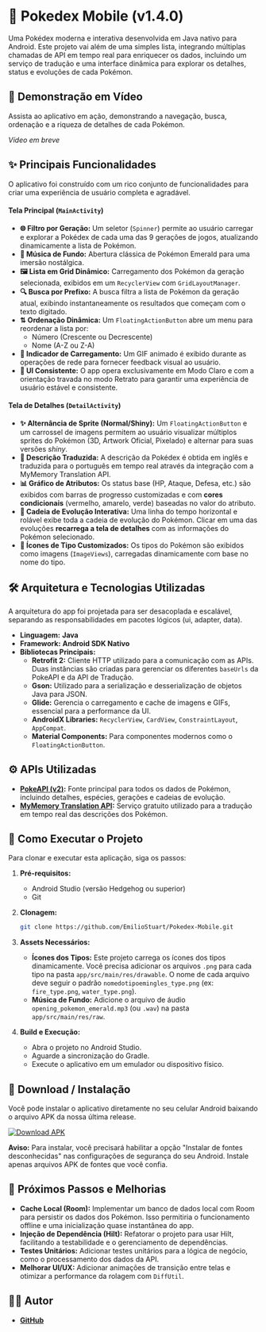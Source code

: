 # 📱 Pokedex Mobile (v1.4.0)

Uma Pokédex moderna e interativa desenvolvida em Java nativo para Android. Este projeto vai além de uma simples lista, integrando múltiplas chamadas de API em tempo real para enriquecer os dados, incluindo um serviço de tradução e uma interface dinâmica para explorar os detalhes, status e evoluções de cada Pokémon.

## 🎥 Demonstração em Vídeo

Assista ao aplicativo em ação, demonstrando a navegação, busca, ordenação e a riqueza de detalhes de cada Pokémon.

*Vídeo em breve*

## ✨ Principais Funcionalidades

O aplicativo foi construído com um rico conjunto de funcionalidades para criar uma experiência de usuário completa e agradável.

#### Tela Principal (`MainActivity`)

* **🌐 Filtro por Geração:** Um seletor (`Spinner`) permite ao usuário carregar e explorar a Pokédex de cada uma das 9 gerações de jogos, atualizando dinamicamente a lista de Pokémon.
* **🎵 Música de Fundo:** Abertura clássica de Pokémon Emerald para uma imersão nostálgica.
* **🖼️ Lista em Grid Dinâmico:** Carregamento dos Pokémon da geração selecionada, exibidos em um `RecyclerView` com `GridLayoutManager`.
* **🔍 Busca por Prefixo:** A busca filtra a lista de Pokémon da geração atual, exibindo instantaneamente os resultados que começam com o texto digitado.
* **⇅ Ordenação Dinâmica:** Um `FloatingActionButton` abre um menu para reordenar a lista por:
    * Número (Crescente ou Decrescente)
    * Nome (A-Z ou Z-A)
* **🔄 Indicador de Carregamento:** Um GIF animado é exibido durante as operações de rede para fornecer feedback visual ao usuário.
* **🎨 UI Consistente:** O app opera exclusivamente em Modo Claro e com a orientação travada no modo Retrato para garantir uma experiência de usuário estável e consistente.

#### Tela de Detalhes (`DetailActivity`)

* **✨ Alternância de Sprite (Normal/Shiny):** Um `FloatingActionButton` e um carrossel de imagens permitem ao usuário visualizar múltiplos sprites do Pokémon (3D, Artwork Oficial, Pixelado) e alternar para suas versões *shiny*.
* **📜 Descrição Traduzida:** A descrição da Pokédex é obtida em inglês e traduzida para o português em tempo real através da integração com a MyMemory Translation API.
* **📊 Gráfico de Atributos:** Os status base (HP, Ataque, Defesa, etc.) são exibidos com barras de progresso customizadas e com **cores condicionais** (vermelho, amarelo, verde) baseadas no valor do atributo.
* **🧬 Cadeia de Evolução Interativa:** Uma linha do tempo horizontal e rolável exibe toda a cadeia de evolução do Pokémon. Clicar em uma das evoluções **recarrega a tela de detalhes** com as informações do Pokémon selecionado.
* **🎨 Ícones de Tipo Customizados:** Os tipos do Pokémon são exibidos como imagens (`ImageViews`), carregadas dinamicamente com base no nome do tipo.

## 🛠️ Arquitetura e Tecnologias Utilizadas

A arquitetura do app foi projetada para ser desacoplada e escalável, separando as responsabilidades em pacotes lógicos (ui, adapter, data).

* **Linguagem:** **Java**
* **Framework:** **Android SDK Nativo**
* **Bibliotecas Principais:**
    * **Retrofit 2:** Cliente HTTP utilizado para a comunicação com as APIs. Duas instâncias são criadas para gerenciar os diferentes `baseUrls` da PokeAPI e da API de Tradução.
    * **Gson:** Utilizado para a serialização e desserialização de objetos Java para JSON.
    * **Glide:** Gerencia o carregamento e cache de imagens e GIFs, essencial para a performance da UI.
    * **AndroidX Libraries:** `RecyclerView`, `CardView`, `ConstraintLayout`, `AppCompat`.
    * **Material Components:** Para componentes modernos como o `FloatingActionButton`.

## ⚙️ APIs Utilizadas

* **[PokeAPI (v2)](https://pokeapi.co/):** Fonte principal para todos os dados de Pokémon, incluindo detalhes, espécies, gerações e cadeias de evolução.
* **[MyMemory Translation API](https://mymemory.translated.net/):** Serviço gratuito utilizado para a tradução em tempo real das descrições dos Pokémon.

## 🚀 Como Executar o Projeto

Para clonar e executar esta aplicação, siga os passos:

1.  **Pré-requisitos:**
    * Android Studio (versão Hedgehog ou superior)
    * Git

2.  **Clonagem:**
    ```bash
    git clone https://github.com/EmilioStuart/Pokedex-Mobile.git
    ```

3.  **Assets Necessários:**
    * **Ícones dos Tipos:** Este projeto carrega os ícones dos tipos dinamicamente. Você precisa adicionar os arquivos `.png` para cada tipo na pasta `app/src/main/res/drawable`. O nome de cada arquivo deve seguir o padrão `nomedotipoemingles_type.png` (ex: `fire_type.png`, `water_type.png`).
    * **Música de Fundo:** Adicione o arquivo de áudio `opening_pokemon_emerald.mp3` (ou `.wav`) na pasta `app/src/main/res/raw`.

4.  **Build e Execução:**
    * Abra o projeto no Android Studio.
    * Aguarde a sincronização do Gradle.
    * Execute o aplicativo em um emulador ou dispositivo físico.

## 📲 Download / Instalação

Você pode instalar o aplicativo diretamente no seu celular Android baixando o arquivo APK da nossa última release.

[![Download APK](https://img.shields.io/badge/Download-APK%20v1.4.0-brightgreen?style=for-the-badge&logo=android)](https://github.com/EmilioStuart/Pokedex-Mobile/releases/download/v1.4.0/app-debug.apk)

**Aviso:** Para instalar, você precisará habilitar a opção "Instalar de fontes desconhecidas" nas configurações de segurança do seu Android. Instale apenas arquivos APK de fontes que você confia.

## 🔮 Próximos Passos e Melhorias

* **Cache Local (Room):** Implementar um banco de dados local com Room para persistir os dados dos Pokémon. Isso permitiria o funcionamento offline e uma inicialização quase instantânea do app.
* **Injeção de Dependência (Hilt):** Refatorar o projeto para usar Hilt, facilitando a testabilidade e o gerenciamento de dependências.
* **Testes Unitários:** Adicionar testes unitários para a lógica de negócio, como o processamento dos dados da API.
* **Melhorar UI/UX:** Adicionar animações de transição entre telas e otimizar a performance da rolagem com `DiffUtil`.

## 👨‍💻 Autor

* **[GitHub](https://github.com/EmilioStuart)**
